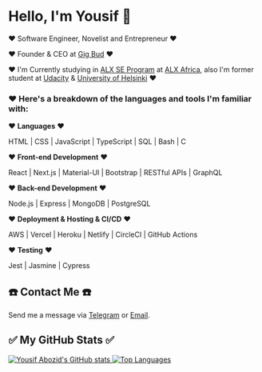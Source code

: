 # Hello, I'm Yousif 👋

♥️ Software Engineer, Novelist and Entrepreneur ♥️

♥️ Founder & CEO at [Gig Bud](https://github.com/GigBud) ♥️

♥️ I'm Currently studying in [ALX SE Program](https://www.alxafrica.com/software-engineering) at [ALX Africa](http://www.alxafrica.com), also I'm former student at [Udacity](https://udacity.com) & [University of Helsinki](https://www.helsinki.fi/en) ♥️

### ♥️ Here's a breakdown of the languages and tools I'm familiar with:

♥️ **Languages** ♥️

<p align="left">
HTML | CSS | JavaScript | TypeScript | SQL | Bash | C
</p>

♥️ **Front-end Development** ♥️

<p align="left">
React | Next.js | Material-UI | Bootstrap | RESTful APIs | GraphQL
</p>

♥️ **Back-end Development** ♥️

<p align="left">
Node.js | Express | MongoDB | PostgreSQL
</p>

♥️ **Deployment & Hosting & CI/CD** ♥️

<p align="left">
AWS | Vercel | Heroku | Netlify | CircleCI | GitHub Actions
</p>

♥️ **Testing** ♥️

<p align="left">
Jest | Jasmine | Cypress
</p>

## ☎️ Contact Me ☎️

Send me a message via [Telegram](https://t.me/YousifAbozid) or [Email](mailto:yousif.abozid@yahoo.com).

## ✅ My GitHub Stats ✅

<a href="https://github.com/YousifAbozid">
  <img src="https://github-readme-stats.vercel.app/api?username=YousifAbozid&count_private=true&stars=true&include_all_commits=true&hide_border=true&show_icons=true&theme=radical" alt="Yousif Abozid's GitHub stats">
</a>
<a href="https://github.com/YousifAbozid">
  <img src="https://github-readme-stats.vercel.app/api/top-langs/?username=YousifAbozid&hide_border=true&langs_count=8&layout=compact&theme=radical" alt="Top Languages">
</a>
